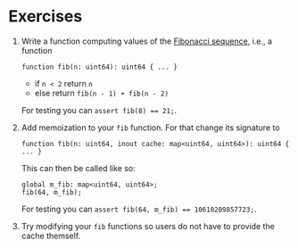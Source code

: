 # Exercises

1. Write a function computing values of the [Fibonacci
   sequence](https://en.wikipedia.org/wiki/Fibonacci_sequence), i.e., a function

   ```spicy
   function fib(n: uint64): uint64 { ... }
   ```

   - if `n < 2` return `n`
   - else return `fib(n - 1) + fib(n - 2)`

   For testing you can `assert fib(8) == 21;`.

1. Add memoization to your `fib` function. For that change its signature to

   ```spicy
   function fib(n: uint64, inout cache: map<uint64, uint64>): uint64 { ... }
   ```

   This can then be called like so:

   ```spicy
   global m_fib: map<uint64, uint64>;
   fib(64, m_fib);
   ```

   For testing you can `assert fib(64, m_fib) == 10610209857723;`.

1. Try modifying your `fib` functions so users do not have to provide the cache themself.
